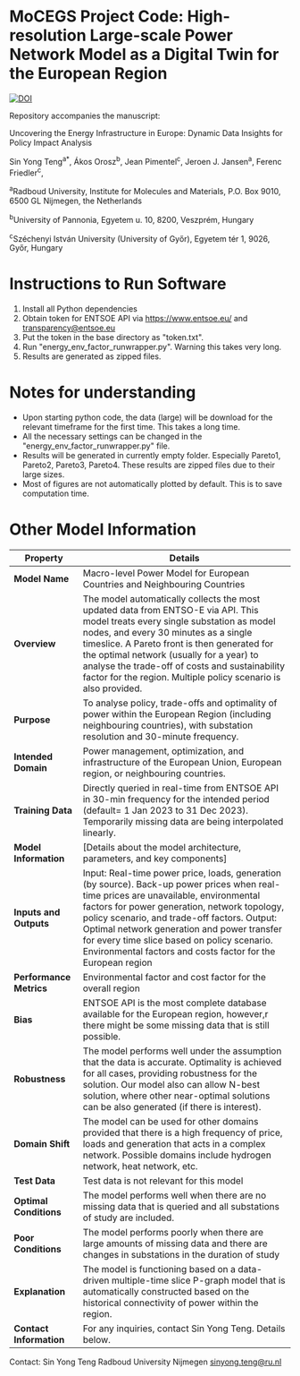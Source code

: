 # MoCEGS Project Code: High-resolution Large-scale Power Network Model as a Digital Twin for the European Region

[![DOI](https://zenodo.org/badge/827989164.svg)](https://doi.org/10.5281/zenodo.14922201)


Repository accompanies the manuscript:

Uncovering the Energy Infrastructure in Europe: Dynamic Data Insights for Policy Impact Analysis

Sin Yong Teng<sup>a*</sup>, Ákos Orosz<sup>b</sup>, Jean Pimentel<sup>c</sup>, Jeroen J. Jansen<sup>a</sup>, Ferenc Friedler<sup>c</sup>,

<sup>a</sup>Radboud University, Institute for Molecules and Materials, P.O. Box 9010, 6500 GL Nijmegen, the Netherlands 

<sup>b</sup>University of Pannonia, Egyetem u. 10, 8200, Veszprém, Hungary

<sup>c</sup>Széchenyi István University (University of Győr), Egyetem tér 1, 9026, Győr, Hungary



# Instructions to Run Software

1. Install all Python dependencies
2. Obtain token for ENTSOE API via https://www.entsoe.eu/ and transparency@entsoe.eu
3. Put the token in the base directory as "token.txt".
4. Run "energy_env_factor_runwrapper.py". Warning this takes very long.
5. Results are generated as zipped files.




# Notes for understanding

- Upon starting python code, the data (large) will be download for the relevant timeframe for the first time. This takes a long time.
- All the necessary settings can be changed in the "energy_env_factor_runwrapper.py" file.
- Results will be generated in currently empty folder. Especially Pareto1, Pareto2, Pareto3, Pareto4. These results are zipped files due to their large sizes.
- Most of figures are not automatically plotted by default. This is to save computation time.



# Other Model Information

| Property            | Details |
|---------------------|---------|
| **Model Name**      | Macro-level Power Model for European Countries and Neighbouring Countries |
| **Overview**        | The model automatically collects the most updated data from ENTSO-E via API. This model treats every single substation as model nodes, and every 30 minutes as a single timeslice. A Pareto front is then generated for the optimal network (usually for a year) to analyse the trade-off of costs and sustainability factor for the region. Multiple policy scenario is also provided. |
| **Purpose**        | To analyse policy, trade-offs and optimality of power within the European Region (including neighbouring countries), with substation resolution and 30-minute frequency. |
| **Intended Domain** | Power management, optimization, and infrastructure of the European Union, European region, or neighbouring countries. |
| **Training Data**   | Directly queried in real-time from ENTSOE API in 30-min frequency for the intended period (default= 1 Jan 2023 to 31 Dec 2023). Temporarily missing data are being interpolated linearly. |
| **Model Information** | [Details about the model architecture, parameters, and key components] |
| **Inputs and Outputs** | Input: Real-time power price, loads, generation (by source). Back-up power prices when real-time prices are unavailable, environmental factors for power generation, network topology, policy scenario, and trade-off factors. Output: Optimal network generation and power transfer for every time slice based on policy scenario. Environmental factors and costs factor for the European region |
| **Performance Metrics** | Environmental factor and cost factor for the overall region |
| **Bias**           | ENTSOE API is the most complete database available for the European region, however,r there might be some missing data that is still possible. |
| **Robustness**     | The model performs well under the assumption that the data is accurate. Optimality is achieved for all cases, providing robustness for the solution. Our model also can allow N-best solution, where other near-optimal solutions can be also generated (if there is interest). |
| **Domain Shift**   | The model can be used for other domains provided that there is a high frequency of price, loads and generation that acts in a complex network. Possible domains include hydrogen network, heat network, etc. |
| **Test Data**      | Test data is not relevant for this model |
| **Optimal Conditions** | The model performs well when there are no missing data that is queried and all substations of study are included. |
| **Poor Conditions** | The model performs poorly when there are large amounts of missing data and there are changes in substations in the duration of study |
| **Explanation**    | The model is functioning based on a data-driven multiple-time slice P-graph model that is automatically constructed based on the historical connectivity of power within the region. |
| **Contact Information** | For any inquiries, contact Sin Yong Teng. Details below. |



Contact:
Sin Yong Teng 
Radboud University Nijmegen
sinyong.teng@ru.nl
